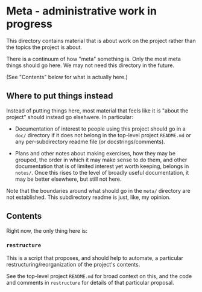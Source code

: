 # Meta - administrative work in progress

This directory contains material that is about work on the project rather than
the topics the project is about.

There is a continuum of how "meta" something is. Only the most meta things
should go here. We may not need this directory in the future.

(See "Contents" below for what is actually here.)

## Where to put things instead

Instead of putting things here, most material that feels like it is "about the
project" should instead go elsehwere. In particular:

- Documentation of interest to people using this project should go in a `doc/`
  directory if it does not belong in the top-level project `README.md` or any
  per-subdirectory readme file (or docstrings/comments).

- Plans and other notes about making exercises, how they may be grouped, the
  order in which it may make sense to do them, and other documentation that is
  of limited interest yet worth keeping, belongs in `notes/`. Once this rises
  to the level of broadly useful documentation, it may be better elsewhere, but
  still not here.

Note that the boundaries around what should go in the `meta/` directory are not
established. This subdirectory readme is just, like, my opinion.

## Contents

Right now, the only thing here is:

### `restructure`

This is a script that proposes, and should help to automate, a particular
restructuring/reorganization of the project's contents.

See the top-level project `README.md` for broad context on this, and the code
and comments in `restructure` for details of that particular proposal.
